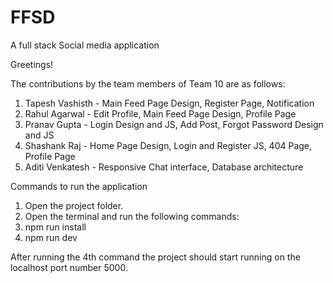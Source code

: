 # FFSD
A full stack Social media application

Greetings!

The contributions by the team members of Team 10 are as follows:
1) Tapesh Vashisth - Main Feed Page Design, Register Page, Notification
2) Rahul Agarwal - Edit Profile, Main Feed Page Design, Profile Page
3) Pranav Gupta - Login Design and JS, Add Post, Forgot Password Design and JS
4) Shashank Raj - Home Page Design, Login and Register JS, 404 Page, Profile Page
5) Aditi Venkatesh - Responsive Chat interface, Database architecture

Commands to run the application
1) Open the project folder.
2) Open the terminal and run the following commands:
3) npm run install
4) npm run dev

After running the 4th command the project should start running on the localhost port number 5000.
